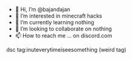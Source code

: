 - 👋 Hi, I’m @bajandajan
- 👀 I’m interested in minecraft hacks
- 🌱 I’m currently learning nothing
- 💞️ I’m looking to collaborate on nothing
- 📫 How to reach me ... on discord.com

<!---
bajandajan/bajandajan is a ✨ special ✨ repository because its `README.md` (this file) appears on your GitHub profile.
You can click the Preview link to take a look at your changes.
--->









dsc tag:inuteverytimeiseesomething (weird tag)
